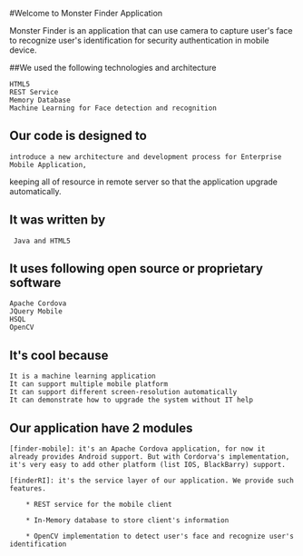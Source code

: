 #Welcome to Monster Finder Application


Monster Finder is an application that can use camera to capture user's face to recognize user's identification for security authentication in mobile device.

##We used the following technologies and architecture

	HTML5	
	REST Service	
	Memory Database
	Machine Learning for Face detection and recognition

Our code is designed to
---------------------------
	
	introduce a new architecture and development process for Enterprise Mobile Application, 
keeping all of resource in remote server so that the application upgrade automatically.

It was written by
----------------------
	 Java and HTML5
 
It uses following open source or proprietary software
----------------------------------------------------------
	Apache Cordova
	JQuery Mobile
	HSQL	
	OpenCV

It's cool because
---------------------
	It is a machine learning application
	It can support multiple mobile platform	
	It can support different screen-resolution automatically
	It can demonstrate how to upgrade the system without IT help


Our application have 2 modules
-----------------------------------
	[finder-mobile]: it's an Apache Cordova application, for now it already provides Android support. But with Cordorva's implementation, it's very easy to add other platform (list IOS, BlackBarry) support.
	
	[finderRI]: it's the service layer of our application. We provide such features.
	
		* REST service for the mobile client
		
		* In-Memory database to store client's information
		
		* OpenCV implementation to detect user's face and recognize user's identification 
		 
	  
